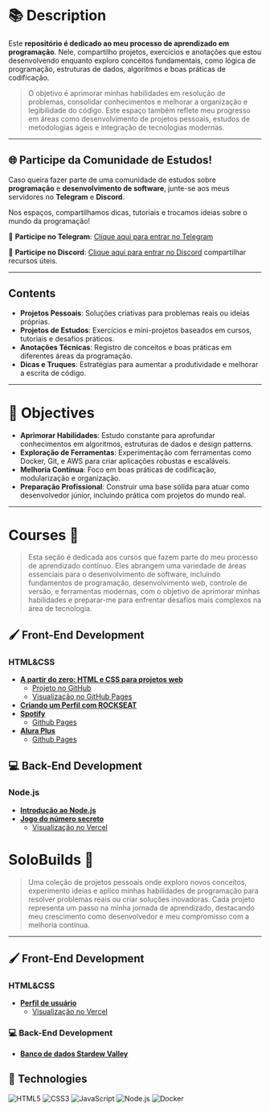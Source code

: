 # 📚 Description
Este **repositório é dedicado ao meu processo de aprendizado em programação**. Nele, compartilho projetos, exercícios e anotações que estou desenvolvendo enquanto exploro conceitos fundamentais, como lógica de programação, estruturas de dados, algoritmos e boas práticas de codificação.  

> O objetivo é aprimorar minhas habilidades em resolução de problemas, consolidar conhecimentos e melhorar a organização e legibilidade do código. Este espaço também reflete meu progresso em áreas como desenvolvimento de projetos pessoais, estudos de metodologias ágeis e integração de tecnologias modernas.  

--- 
## 🌐 Participe da Comunidade de Estudos!

Caso queira fazer parte de uma comunidade de estudos sobre **programação** e **desenvolvimento de software**, junte-se aos meus servidores no **Telegram** e **Discord**. 

Nos espaços, compartilhamos dicas, tutoriais e trocamos ideias sobre o mundo da programação!

🔗 **Participe no Telegram**: [Clique aqui para entrar no Telegram](t.me/programmingbrazil)

🔗 **Participe no Discord**: [Clique aqui para entrar no Discord](https://discord.gg/mEAnJxyQrp)
compartilhar recursos úteis.

---

## Contents

- **Projetos Pessoais**: Soluções criativas para problemas reais ou ideias próprias.  
- **Projetos de Estudos**: Exercícios e mini-projetos baseados em cursos, tutoriais e desafios práticos.  
- **Anotações Técnicas**: Registro de conceitos e boas práticas em diferentes áreas da programação.  
- **Dicas e Truques**: Estratégias para aumentar a produtividade e melhorar a escrita de código.  

---

# 🎯 **Objectives**  

- **Aprimorar Habilidades**: Estudo constante para aprofundar conhecimentos em algoritmos, estruturas de dados e design patterns.  
- **Exploração de Ferramentas**: Experimentação com ferramentas como Docker, Git, e AWS para criar aplicações robustas e escaláveis.  
- **Melhoria Contínua**: Foco em boas práticas de codificação, modularização e organização.  
- **Preparação Profissional**: Construir uma base sólida para atuar como desenvolvedor júnior, incluindo prática com projetos do mundo real.  

---

# **Courses** 💾  
>  Esta seção é dedicada aos cursos que fazem parte do meu processo de aprendizado contínuo. Eles abrangem uma variedade de áreas essenciais para o desenvolvimento de software, incluindo fundamentos de programação, desenvolvimento web, controle de versão, e ferramentas modernas, com o objetivo de aprimorar minhas habilidades e preparar-me para enfrentar desafios mais complexos na área de tecnologia.

## 🖌️ Front-End Development
### HTML&CSS
- **[A partir do zero: HTML e CSS para projetos web](https://cursos.alura.com.br/formacao-html-css)**  
  - [Projeto no GitHub](https://github.com/ZFantods/AluraHtmlAndCss)  
  - [Visualização no GitHub Pages](https://zfantods.github.io/AluraHtmlAndCss/)  
- **[Criando um Perfil com ROCKSEAT](https://github.com/ZFantods/rocketseat-Discover)**
- **[Spotify](https://github.com/ZFantods/imersao-alura-spotify)**
  - [Github Pages](https://zfantods.github.io/imersao-alura-spotify/)
- **[Alura Plus](https://github.com/ZFantods/alura-plus)**
  - [Github Pages](https://zfantods.github.io/alura-plus/)
  
##  💻 Back-End Development
### Node.js
- **[Introdução ao Node.js](https://github.com/ZFantods/javascript-nodejs-primeira-biblioteca)**
- **[Jogo do número secreto](https://github.com/ZFantods/jogo-do-numero-secreto)**
  - [Visualização no Vercel](https://jogo-steel-pi-51.vercel.app/)

# **SoloBuilds 🚀**  
> Uma coleção de projetos pessoais onde exploro novos conceitos, experimento ideias e aplico minhas habilidades de programação para resolver problemas reais ou criar soluções inovadoras. Cada projeto representa um passo na minha jornada de aprendizado, destacando meu crescimento como desenvolvedor e meu compromisso com a melhoria contínua.
---

## 🖌️ Front-End Development

### HTML&CSS

- **[Perfil de usuário](https://github.com/ZFantods/link-profile)**
  - [Visualização no Vercel](https://link-profile-seven.vercel.app/)  

###  💻 Back-End Development
- **[Banco de dados Stardew Valley](https://github.com/ZFantods/stardew-database)**

## 🚀 **Technologies**  
<div>
  <img src="https://img.shields.io/badge/HTML5-E34F26?style=for-the-badge&logo=html5&logoColor=white" alt="HTML5">
  <img src="https://img.shields.io/badge/CSS3-1572B6?style=for-the-badge&logo=css3&logoColor=white" alt="CSS3">
  <img src="https://img.shields.io/badge/JavaScript-F7DF1E?style=for-the-badge&logo=javascript&logoColor=black" alt="JavaScript">
  <img src="https://img.shields.io/badge/Node.js-339933?style=for-the-badge&logo=node.js&logoColor=white" alt="Node.js">
  <img src="https://img.shields.io/badge/Docker-2496ED?style=for-the-badge&logo=docker&logoColor=white" alt="Docker">
</div>  

